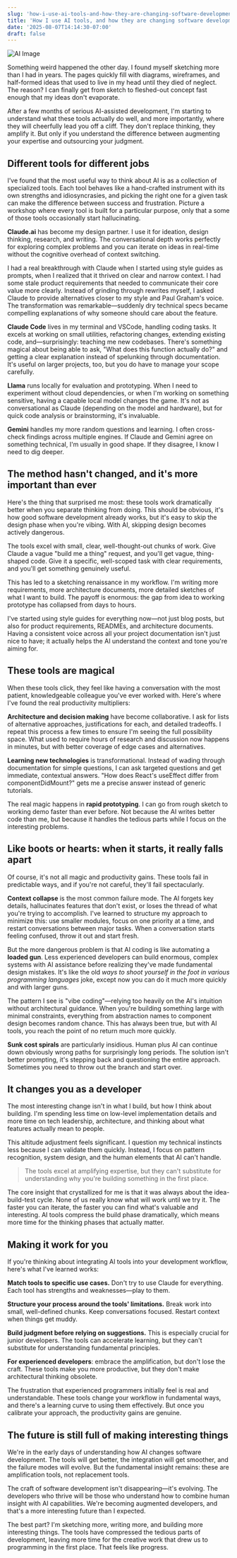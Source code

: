 ```yaml
---
slug: 'how-i-use-ai-tools-and-how-they-are-changing-software-development'
title: 'How I use AI tools, and how they are changing software development'
date: '2025-08-07T14:14:30-07:00'
draft: false
---
```


<img src="http://images.warpedvisions.org/2025/07/ai-dream-wide.jpg" alt="AI Image" />

Something weird happened the other day. I found myself sketching more than I had in years. The pages quickly fill with diagrams, wireframes, and half-formed ideas that used to live in my head until they died of neglect. The reason? I can finally get from sketch to fleshed-out concept fast enough that my ideas don't evaporate.

After a few months of serious AI-assisted development, I'm starting to understand what these tools actually do well, and more importantly, where they will cheerfully lead you off a cliff. They don't replace thinking, they amplify it. But only if you understand the difference between augmenting your expertise and outsourcing your judgment.

## Different tools for different jobs

I’ve found that the most useful way to think about AI is as a collection of specialized tools. Each tool behaves like a hand-crafted instrument with its own strengths and idiosyncrasies, and picking the right one for a given task can make the difference between success and frustration. Picture a workshop where every tool is built for a particular purpose, only that a some of those tools occasionally start hallucinating.

**Claude.ai** has become my design partner. I use it for ideation, design thinking, research, and writing. The conversational depth works perfectly for exploring complex problems and you can iterate on ideas in real-time without the cognitive overhead of context switching. 

I had a real breakthrough with Claude when I started using style guides as prompts, when I realized that it thrived on clear and narrow context. I had some stale product requirements that needed to communicate their core value more clearly. Instead of grinding through rewrites myself, I asked Claude to provide alternatives closer to my style and Paul Graham's voice. The transformation was remarkable—suddenly dry technical specs became compelling explanations of why someone should care about the feature.

**Claude Code** lives in my terminal and VSCode, handling coding tasks. It excels at working on small utilities, refactoring changes, extending existing code, and—surprisingly: teaching me new codebases. There's something magical about being able to ask, "What does this function actually do?" and getting a clear explanation instead of spelunking through documentation. It's useful on larger projects, too, but you do have to manage your scope carefully.

**Llama** runs locally for evaluation and prototyping. When I need to experiment without cloud dependencies, or when I'm working on something sensitive, having a capable local model changes the game. It's not as conversational as Claude (depending on the model and hardware), but for quick code analysis or brainstorming, it's invaluable.

**Gemini** handles my more random questions and learning. I often cross-check findings across multiple engines. If Claude and Gemini agree on something technical, I'm usually in good shape. If they disagree, I know I need to dig deeper.

## The method hasn't changed, and it's more important than ever

Here's the thing that surprised me most: these tools work dramatically better when you separate thinking from doing. This should be obvious, it's how good software development already works, but it's easy to skip the design phase when you're vibing. With AI, skipping design becomes actively dangerous.

The tools excel with small, clear, well-thought-out chunks of work. Give Claude a vague "build me a thing" request, and you'll get vague, thing-shaped code. Give it a specific, well-scoped task with clear requirements, and you'll get something genuinely useful.

This has led to a sketching renaissance in my workflow. I'm writing more requirements, more architecture documents, more detailed sketches of what I want to build. The payoff is enormous: the gap from idea to working prototype has collapsed from days to hours.

I've started using style guides for everything now—not just blog posts, but also for product requirements, READMEs, and architecture documents. Having a consistent voice across all your project documentation isn't just nice to have; it actually helps the AI understand the context and tone you're aiming for.

## These tools are magical

When these tools click, they feel like having a conversation with the most patient, knowledgeable colleague you've ever worked with. Here's where I've found the real productivity multipliers:

**Architecture and decision making** have become collaborative. I ask for lists of alternative approaches, justifications for each, and detailed tradeoffs. I repeat this process a few times to ensure I'm seeing the full possibility space. What used to require hours of research and discussion now happens in minutes, but with better coverage of edge cases and alternatives.

**Learning new technologies** is transformational. Instead of wading through documentation for simple questions, I can ask targeted questions and get immediate, contextual answers. "How does React's useEffect differ from componentDidMount?" gets me a precise answer instead of generic tutorials.

The real magic happens in **rapid prototyping**. I can go from rough sketch to working demo faster than ever before. Not because the AI writes better code than me, but because it handles the tedious parts while I focus on the interesting problems.

## Like boots or hearts: when it starts, it really falls apart

Of course, it's not all magic and productivity gains. These tools fail in predictable ways, and if you're not careful, they'll fail spectacularly.

**Context collapse** is the most common failure mode. The AI forgets key details, hallucinates features that don't exist, or loses the thread of what you're trying to accomplish. I've learned to structure my approach to minimize this: use smaller modules, focus on one priority at a time, and restart conversations between major tasks. When a conversation starts feeling confused, throw it out and start fresh.

But the more dangerous problem is that AI coding is like automating a **loaded gun**. Less experienced developers can build enormous, complex systems with AI assistance before realizing they've made fundamental design mistakes. It's like the old *ways to shoot yourself in the foot in various programming languages* joke, except now you can do it much more quickly and with larger guns.

The pattern I see is "vibe coding"—relying too heavily on the AI's intuition without architectural guidance. When you're building something large with minimal constraints, everything from abstraction names to component design becomes random chance. This has always been true, but with AI tools, you reach the point of no return much more quickly.

**Sunk cost spirals** are particularly insidious. Human plus AI can continue down obviously wrong paths for surprisingly long periods. The solution isn't better prompting, it's stepping back and questioning the entire approach. Sometimes you need to throw out the branch and start over.

## It changes you as a developer

The most interesting change isn't in what I build, but how I think about building. I'm spending less time on low-level implementation details and more time on tech leadership, architecture, and thinking about what features actually mean to people.

This altitude adjustment feels significant. I question my technical instincts less because I can validate them quickly. Instead, I focus on pattern recognition, system design, and the human elements that AI can't handle.

> The tools excel at amplifying expertise, but they can't substitute for understanding why you're building something in the first place.

The core insight that crystallized for me is that it was always about the idea-build-test cycle. None of us really know what will work until we try it. The faster you can iterate, the faster you can find what's valuable and interesting. AI tools compress the build phase dramatically, which means more time for the thinking phases that actually matter.

## Making it work for you

If you're thinking about integrating AI tools into your development workflow, here's what I've learned works:

**Match tools to specific use cases.** Don't try to use Claude for everything. Each tool has strengths and weaknesses—play to them.

**Structure your process around the tools' limitations.** Break work into small, well-defined chunks. Keep conversations focused. Restart context when things get muddy.

**Build judgment before relying on suggestions.** This is especially crucial for junior developers. The tools can accelerate learning, but they can't substitute for understanding fundamental principles.

**For experienced developers**: embrace the amplification, but don't lose the craft. These tools make you more productive, but they don't make architectural thinking obsolete.

The frustration that experienced programmers initially feel is real and understandable. These tools change your workflow in fundamental ways, and there's a learning curve to using them effectively. But once you calibrate your approach, the productivity gains are genuine.

## The future is still full of making interesting things

We're in the early days of understanding how AI changes software development. The tools will get better, the integration will get smoother, and the failure modes will evolve. But the fundamental insight remains: these are amplification tools, not replacement tools.

The craft of software development isn't disappearing—it's evolving. The developers who thrive will be those who understand how to combine human insight with AI capabilities. We're becoming augmented developers, and that's a more interesting future than I expected.

The best part? I'm sketching more, writing more, and building more interesting things. The tools have compressed the tedious parts of development, leaving more time for the creative work that drew us to programming in the first place. That feels like progress.
